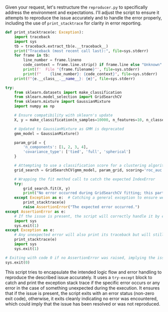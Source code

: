 Given your request, let's restructure the `reproducer.py` to specifically address the environment and expectations. I'll adjust the script to ensure it attempts to reproduce the issue accurately and to handle the error properly, including the use of `print_stacktrace` for clarity in error reporting.

```python
def print_stacktrace(e: Exception):
    import traceback
    import sys
    tb = traceback.extract_tb(e.__traceback__)
    print("Traceback (most recent call last):", file=sys.stderr)
    for frame in tb:
        line_number = frame.lineno
        code_context = frame.line.strip() if frame.line else "Unknown"
        print(f'  File "{frame.filename}"', file=sys.stderr)
        print(f"    {line_number}: {code_context}", file=sys.stderr)
    print(f"{e.__class__.__name__}: {e}", file=sys.stderr)

try:
    from sklearn.datasets import make_classification
    from sklearn.model_selection import GridSearchCV
    from sklearn.mixture import GaussianMixture
    import numpy as np

    # Ensure compatibility with sklearn's update
    X, y = make_classification(n_samples=10000, n_features=10, n_classes=2)

    # Updated to GaussianMixture as GMM is deprecated
    gmm_model = GaussianMixture()

    param_grid = {
        'n_components': [1, 2, 3, 4],
        'covariance_type': ['tied', 'full', 'spherical']
    }

    # Attempting to use a classification score for a clustering algorithm
    grid_search = GridSearchCV(gmm_model, param_grid, scoring='roc_auc')

    # Wrapping the fit method call to catch the expected IndexError
    try:
        grid_search.fit(X, y)
        print("No error occurred during GridSearchCV fitting; this part of the script is not expected to fail in this way.")
    except Exception as e:  # Catching a general exception to ensure we catch the correct one and print its trace
        print_stacktrace(e)
        raise AssertionError("The expected error occurred.")
except AssertionError as e:
    # If the issue is present, the script will correctly handle it by exiting with a non-zero code (error state).
    import sys
    sys.exit(1)
except Exception as e:
    # Any unexpected error will also print its traceback but will still cause the script to exit with error state.
    print_stacktrace(e)
    import sys
    sys.exit(1)

# Exiting with code 0 if no AssertionError was raised, implying the issue might have been fixed or not encountered.
sys.exit(0)
```

This script tries to encapsulate the intended logic flow and error handling to reproduce the described issue accurately. It uses a `try-except` block to catch and print the exception stack trace if the specific error occurs or any error in the case of something unexpected during the execution. It ensures that if the issue is present, the script exits with an error status (non-zero exit code), otherwise, it exits cleanly indicating no error was encountered, which could imply that the issue has been resolved or was not reproduced.